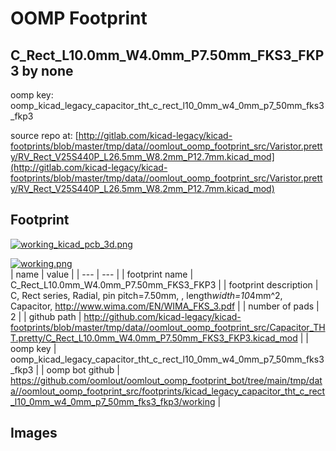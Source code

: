 # OOMP Footprint  
## C_Rect_L10.0mm_W4.0mm_P7.50mm_FKS3_FKP3  by none  
  
oomp key: oomp_kicad_legacy_capacitor_tht_c_rect_l10_0mm_w4_0mm_p7_50mm_fks3_fkp3  
  
source repo at: [http://gitlab.com/kicad-legacy/kicad-footprints/blob/master/tmp/data//oomlout_oomp_footprint_src/Varistor.pretty/RV_Rect_V25S440P_L26.5mm_W8.2mm_P12.7mm.kicad_mod](http://gitlab.com/kicad-legacy/kicad-footprints/blob/master/tmp/data//oomlout_oomp_footprint_src/Varistor.pretty/RV_Rect_V25S440P_L26.5mm_W8.2mm_P12.7mm.kicad_mod)  
## Footprint  
  
[![working_kicad_pcb_3d.png](working_kicad_pcb_3d_600.png)](working_kicad_pcb_3d.png)  
  
[![working.png](working_600.png)](working.png)  
| name | value | 
| --- | --- | 
| footprint name | C_Rect_L10.0mm_W4.0mm_P7.50mm_FKS3_FKP3 | 
| footprint description | C, Rect series, Radial, pin pitch=7.50mm, , length*width=10*4mm^2, Capacitor, http://www.wima.com/EN/WIMA_FKS_3.pdf | 
| number of pads | 2 | 
| github path | http://github.com/kicad-legacy/kicad-footprints/blob/master/tmp/data//oomlout_oomp_footprint_src/Capacitor_THT.pretty/C_Rect_L10.0mm_W4.0mm_P7.50mm_FKS3_FKP3.kicad_mod | 
| oomp key | oomp_kicad_legacy_capacitor_tht_c_rect_l10_0mm_w4_0mm_p7_50mm_fks3_fkp3 | 
| oomp bot github | https://github.com/oomlout/oomlout_oomp_footprint_bot/tree/main/tmp/data//oomlout_oomp_footprint_src/footprints/kicad_legacy_capacitor_tht_c_rect_l10_0mm_w4_0mm_p7_50mm_fks3_fkp3/working | 
## Images  
